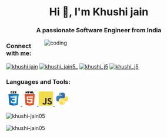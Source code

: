 
<h1 align="center">Hi 👋, I'm Khushi jain</h1>
 <h3 align="center">A passionate Software Engineer from India</h3>
 <img src="https://media.tenor.com/IF2JdxzmyN4AAAAe/coding-girl.png" alt="coding" align="right" width="400">
  <h3 align="left">Connect with me:</h3>
    <p align="left">
    <a href="https://linkedin.com/in/khushi jain" target="blank"><img align="center" src="https://raw.githubusercontent.com/rahuldkjain/github-profile-readme-generator/master/src/images/icons/Social/linked-in-alt.svg" alt="khushi jain" height="30" width="40" /></a>
    <a href="https://instagram.com/khushi_jain5_" target="blank"><img align="center" src="https://raw.githubusercontent.com/rahuldkjain/github-profile-readme-generator/master/src/images/icons/Social/instagram.svg" alt="khushi_jain5_" height="30" width="40" /></a>
    <a href="https://codeforces.com/profile/khushi_j5" target="blank"><img align="center" src="https://raw.githubusercontent.com/rahuldkjain/github-profile-readme-generator/master/src/images/icons/Social/codeforces.svg" alt="khushi_j5" height="30" width="40" /></a>
    <a href="https://www.leetcode.com/khushi_j5" target="blank"><img align="center" src="https://raw.githubusercontent.com/rahuldkjain/github-profile-readme-generator/master/src/images/icons/Social/leet-code.svg" alt="khushi_j5" height="30" width="40" /></a>
    </p>
    
 <h3 align="left">Languages and Tools:</h3>
    <p align="left"> <a href="https://www.w3schools.com/css/" target="_blank" rel="noreferrer"> <img src="https://raw.githubusercontent.com/devicons/devicon/master/icons/css3/css3-original-wordmark.svg" alt="css3" width="40" height="40"/> </a> <a href="https://www.w3.org/html/" target="_blank" rel="noreferrer"> <img src="https://raw.githubusercontent.com/devicons/devicon/master/icons/html5/html5-original-wordmark.svg" alt="html5" width="40" height="40"/> </a> <a href="https://developer.mozilla.org/en-US/docs/Web/JavaScript" target="_blank" rel="noreferrer"> <img src="https://raw.githubusercontent.com/devicons/devicon/master/icons/javascript/javascript-original.svg" alt="javascript" width="40" height="40"/> </a> <a href="https://www.python.org" target="_blank" rel="noreferrer"> <img src="https://raw.githubusercontent.com/devicons/devicon/master/icons/python/python-original.svg" alt="python" width="40" height="40"/> </a> </p>
    
 <p><img align="center" src="https://github-readme-stats.vercel.app/api/top-langs?username=khushi-jain05&show_icons=true&locale=en&layout=compact" alt="khushi-jain05" /></p>
    
 <p><img align="center" src="https://github-readme-streak-stats.herokuapp.com/?user=khushi-jain05&" alt="khushi-jain05" /></p>
    
    


